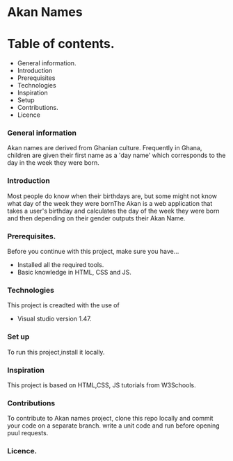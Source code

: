 # Akan Names
# Table of contents.
* General information.
* Introduction
* Prerequisites
* Technologies
* Inspiration
* Setup
* Contributions.
* Licence
### General information
Akan names are derived from Ghanian culture. Frequently in Ghana, children are given their first name as a 'day name' which corresponds to the day in the week they were born.

### Introduction
Most people do know when their birthdays are, but some might not know what day of the week they were bornThe Akan is a web application that takes a user's birthday and calculates the day of the week they were born and then depending on their gender outputs their Akan Name. 
### Prerequisites.
Before you continue with this project, make sure you have...
* Installed all the required tools.
* Basic knowledge in HTML, CSS and JS. 


### Technologies
This project is creadted with the use of 
* Visual studio version 1.47.
### Set up
To run this project,install it locally. 
### Inspiration
This project is based on HTML,CSS, JS tutorials from W3Schools.
### Contributions
To contribute to Akan names project, clone this repo locally and commit your code on a separate branch. write a unit code and run before opening puul requests. 
### Licence.





